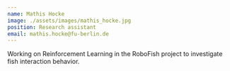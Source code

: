 ```yaml
---
name: Mathis Hocke
image: ./assets/images/mathis_hocke.jpg
position: Research assistant
email: mathis.hocke@fu-berlin.de
---
```


Working on Reinforcement Learning in the RoboFish project to investigate fish interaction behavior.
